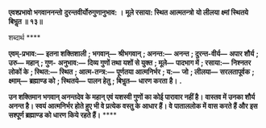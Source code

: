 **एवश्प्रभावो भगवाननन्तो** **दुरन्तवीर्योरुगुणानुभाव: ।** **मूले रसाया: स्थित आत्मतन्त्रो** **यो लीलया क्ष्मां स्थितये बिभॢत ॥ १३॥** 

शब्दार्थ **** 

**एवम्-प्रभाव:—** **इतना शक्तिशाली** **; भगवान्—** **श्रीभगवान्** **; अनन्त:—** **अनन्त** **; दुरन्त-वीर्य—** **अपार शौर्य** **; उरु—** **महान्** **; गुण-** **अनुभाव:—** **दिव्य गुणों तथा यशों से युक्त** **; मूले—** **पादभाग में** **; रसाया:—** **निश्नतर लोकों के** **; स्थित:—** **स्थित** **; आत्म-तन्त्र:—** **पूर्णतया आत्मनिर्भर** **; य:—** **जो** **; लीलया—** **सरलतापूर्वक** **; क्ष्माम्—** **ब्रह्माण्ड को** **; स्थितये—** **पालन हेतु** **; बिभॢत—** **धारण करता** **है।** **.** 

**उन शक्तिमान भगवान् अनन्तदेव के महान् एवं यशस्वी गुणों का कोई पारावार नहीं है।** **वास्तव में उनका शौर्य अनन्त है। स्वयं आत्मनिर्भर होते हुए भी वे प्रत्येक वस्तु के आधार हैं। वे** **पाताललोक में वास करते हैं और इस सश्पूर्ण ब्रह्माण्ड को धारण किये रहते हैं।** **** 